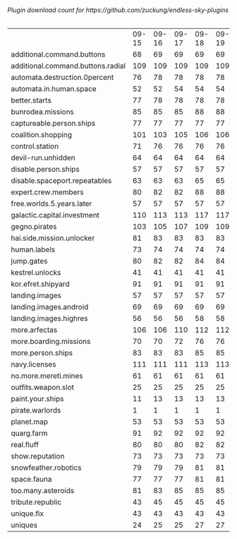 <h6>Plugin download count for https://github.com/zuckung/endless-sky-plugins<br>
<br>
<table>
	<tr>
		<td></td>
		<td>09-15</td>
		<td>09-16</td>
		<td>09-17</td>
		<td>09-18</td>
		<td>09-19</td>
		<td>09-20</td>
		<td>09-21</td>
		<td>today +</td>
	</tr>
	<tr>
		<td>additional.command.buttons</td>
		<td>68</td>
		<td>69</td>
		<td>69</td>
		<td>69</td>
		<td>69</td>
		<td>72</td>
		<td>72</td>
		<td></td>
	</tr>
	<tr>
		<td>additional.command.buttons.radial</td>
		<td>109</td>
		<td>109</td>
		<td>109</td>
		<td>109</td>
		<td>109</td>
		<td>114</td>
		<td>114</td>
		<td></td>
	</tr>
	<tr>
		<td>automata.destruction.0percent</td>
		<td>76</td>
		<td>78</td>
		<td>78</td>
		<td>78</td>
		<td>78</td>
		<td>81</td>
		<td>81</td>
		<td></td>
	</tr>
	<tr>
		<td>automata.in.human.space</td>
		<td>52</td>
		<td>52</td>
		<td>54</td>
		<td>54</td>
		<td>54</td>
		<td>57</td>
		<td>57</td>
		<td></td>
	</tr>
	<tr>
		<td>better.starts</td>
		<td>77</td>
		<td>78</td>
		<td>78</td>
		<td>78</td>
		<td>78</td>
		<td>83</td>
		<td>85</td>
		<td>+ 2</td>
	</tr>
	<tr>
		<td>bunrodea.missions</td>
		<td>85</td>
		<td>85</td>
		<td>85</td>
		<td>88</td>
		<td>88</td>
		<td>91</td>
		<td>91</td>
		<td></td>
	</tr>
	<tr>
		<td>captureable.person.ships</td>
		<td>77</td>
		<td>77</td>
		<td>77</td>
		<td>77</td>
		<td>77</td>
		<td>82</td>
		<td>82</td>
		<td></td>
	</tr>
	<tr>
		<td>coalition.shopping</td>
		<td>101</td>
		<td>103</td>
		<td>105</td>
		<td>106</td>
		<td>106</td>
		<td>109</td>
		<td>109</td>
		<td></td>
	</tr>
	<tr>
		<td>control.station</td>
		<td>71</td>
		<td>76</td>
		<td>76</td>
		<td>76</td>
		<td>76</td>
		<td>83</td>
		<td>83</td>
		<td></td>
	</tr>
	<tr>
		<td>devil-run.unhidden</td>
		<td>64</td>
		<td>64</td>
		<td>64</td>
		<td>64</td>
		<td>64</td>
		<td>64</td>
		<td>64</td>
		<td></td>
	</tr>
	<tr>
		<td>disable.person.ships</td>
		<td>57</td>
		<td>57</td>
		<td>57</td>
		<td>57</td>
		<td>57</td>
		<td>58</td>
		<td>58</td>
		<td></td>
	</tr>
	<tr>
		<td>disable.spaceport.repeatables</td>
		<td>63</td>
		<td>63</td>
		<td>63</td>
		<td>65</td>
		<td>65</td>
		<td>68</td>
		<td>68</td>
		<td></td>
	</tr>
	<tr>
		<td>expert.crew.members</td>
		<td>80</td>
		<td>82</td>
		<td>82</td>
		<td>88</td>
		<td>88</td>
		<td>91</td>
		<td>93</td>
		<td>+ 2</td>
	</tr>
	<tr>
		<td>free.worlds.5.years.later</td>
		<td>57</td>
		<td>57</td>
		<td>57</td>
		<td>57</td>
		<td>57</td>
		<td>58</td>
		<td>60</td>
		<td>+ 2</td>
	</tr>
	<tr>
		<td>galactic.capital.investment</td>
		<td>110</td>
		<td>113</td>
		<td>113</td>
		<td>117</td>
		<td>117</td>
		<td>120</td>
		<td>120</td>
		<td></td>
	</tr>
	<tr>
		<td>gegno.pirates</td>
		<td>103</td>
		<td>105</td>
		<td>107</td>
		<td>109</td>
		<td>109</td>
		<td>112</td>
		<td>114</td>
		<td>+ 2</td>
	</tr>
	<tr>
		<td>hai.side.mission.unlocker</td>
		<td>81</td>
		<td>83</td>
		<td>83</td>
		<td>83</td>
		<td>83</td>
		<td>86</td>
		<td>86</td>
		<td></td>
	</tr>
	<tr>
		<td>human.labels</td>
		<td>73</td>
		<td>74</td>
		<td>74</td>
		<td>74</td>
		<td>74</td>
		<td>75</td>
		<td>75</td>
		<td></td>
	</tr>
	<tr>
		<td>jump.gates</td>
		<td>80</td>
		<td>82</td>
		<td>82</td>
		<td>84</td>
		<td>84</td>
		<td>87</td>
		<td>87</td>
		<td></td>
	</tr>
	<tr>
		<td>kestrel.unlocks</td>
		<td>41</td>
		<td>41</td>
		<td>41</td>
		<td>41</td>
		<td>41</td>
		<td>46</td>
		<td>46</td>
		<td></td>
	</tr>
	<tr>
		<td>kor.efret.shipyard</td>
		<td>91</td>
		<td>91</td>
		<td>91</td>
		<td>91</td>
		<td>91</td>
		<td>94</td>
		<td>94</td>
		<td></td>
	</tr>
	<tr>
		<td>landing.images</td>
		<td>57</td>
		<td>57</td>
		<td>57</td>
		<td>57</td>
		<td>57</td>
		<td>60</td>
		<td>60</td>
		<td></td>
	</tr>
	<tr>
		<td>landing.images.android</td>
		<td>69</td>
		<td>69</td>
		<td>69</td>
		<td>69</td>
		<td>69</td>
		<td>70</td>
		<td>70</td>
		<td></td>
	</tr>
	<tr>
		<td>landing.images.highres</td>
		<td>56</td>
		<td>56</td>
		<td>56</td>
		<td>58</td>
		<td>58</td>
		<td>59</td>
		<td>59</td>
		<td></td>
	</tr>
	<tr>
		<td>more.arfectas</td>
		<td>106</td>
		<td>106</td>
		<td>110</td>
		<td>112</td>
		<td>112</td>
		<td>115</td>
		<td>115</td>
		<td></td>
	</tr>
	<tr>
		<td>more.boarding.missions</td>
		<td>70</td>
		<td>70</td>
		<td>72</td>
		<td>76</td>
		<td>76</td>
		<td>79</td>
		<td>81</td>
		<td>+ 2</td>
	</tr>
	<tr>
		<td>more.person.ships</td>
		<td>83</td>
		<td>83</td>
		<td>83</td>
		<td>85</td>
		<td>85</td>
		<td>88</td>
		<td>88</td>
		<td></td>
	</tr>
	<tr>
		<td>navy.licenses</td>
		<td>111</td>
		<td>111</td>
		<td>111</td>
		<td>113</td>
		<td>113</td>
		<td>121</td>
		<td>121</td>
		<td></td>
	</tr>
	<tr>
		<td>no.more.mereti.mines</td>
		<td>61</td>
		<td>61</td>
		<td>61</td>
		<td>61</td>
		<td>61</td>
		<td>62</td>
		<td>62</td>
		<td></td>
	</tr>
	<tr>
		<td>outfits.weapon.slot</td>
		<td>25</td>
		<td>25</td>
		<td>25</td>
		<td>25</td>
		<td>25</td>
		<td>28</td>
		<td>30</td>
		<td>+ 2</td>
	</tr>
	<tr>
		<td>paint.your.ships</td>
		<td>11</td>
		<td>13</td>
		<td>13</td>
		<td>13</td>
		<td>13</td>
		<td>14</td>
		<td>16</td>
		<td>+ 2</td>
	</tr>
	<tr>
		<td>pirate.warlords</td>
		<td>1</td>
		<td>1</td>
		<td>1</td>
		<td>1</td>
		<td>1</td>
		<td>1</td>
		<td>1</td>
		<td></td>
	</tr>
	<tr>
		<td>planet.map</td>
		<td>53</td>
		<td>53</td>
		<td>53</td>
		<td>53</td>
		<td>53</td>
		<td>56</td>
		<td>56</td>
		<td></td>
	</tr>
	<tr>
		<td>quarg.farm</td>
		<td>91</td>
		<td>92</td>
		<td>92</td>
		<td>92</td>
		<td>92</td>
		<td>95</td>
		<td>95</td>
		<td></td>
	</tr>
	<tr>
		<td>real.fluff</td>
		<td>80</td>
		<td>80</td>
		<td>80</td>
		<td>82</td>
		<td>82</td>
		<td>84</td>
		<td>84</td>
		<td></td>
	</tr>
	<tr>
		<td>show.reputation</td>
		<td>73</td>
		<td>73</td>
		<td>73</td>
		<td>73</td>
		<td>73</td>
		<td>76</td>
		<td>78</td>
		<td>+ 2</td>
	</tr>
	<tr>
		<td>snowfeather.robotics</td>
		<td>79</td>
		<td>79</td>
		<td>79</td>
		<td>81</td>
		<td>81</td>
		<td>84</td>
		<td>84</td>
		<td></td>
	</tr>
	<tr>
		<td>space.fauna</td>
		<td>77</td>
		<td>77</td>
		<td>77</td>
		<td>81</td>
		<td>81</td>
		<td>84</td>
		<td>84</td>
		<td></td>
	</tr>
	<tr>
		<td>too.many.asteroids</td>
		<td>81</td>
		<td>83</td>
		<td>85</td>
		<td>85</td>
		<td>85</td>
		<td>86</td>
		<td>86</td>
		<td></td>
	</tr>
	<tr>
		<td>tribute.republic</td>
		<td>43</td>
		<td>45</td>
		<td>45</td>
		<td>45</td>
		<td>45</td>
		<td>48</td>
		<td>48</td>
		<td></td>
	</tr>
	<tr>
		<td>unique.fix</td>
		<td>43</td>
		<td>43</td>
		<td>43</td>
		<td>43</td>
		<td>43</td>
		<td>43</td>
		<td>43</td>
		<td></td>
	</tr>
	<tr>
		<td>uniques</td>
		<td>24</td>
		<td>25</td>
		<td>25</td>
		<td>27</td>
		<td>27</td>
		<td>32</td>
		<td>34</td>
		<td>+ 2</td>
	</tr>
</table>
</h6>
